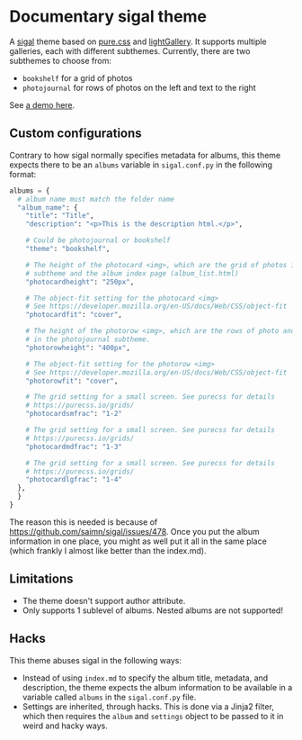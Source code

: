 Documentary sigal theme
=======================

A [sigal](https://sigal.saimon.org/) theme based on [pure.css](https://purecss.io/) and [lightGallery](https://www.lightgalleryjs.com/). It supports multiple galleries, each with different subthemes. Currently, there are two subthemes to choose from:

- `bookshelf` for a grid of photos
- `photojournal` for rows of photos on the left and text to the right

See [a demo here](https://shuhaowu.github.io/sigal-theme-documentary/).

Custom configurations
---------------------

Contrary to how sigal normally specifies metadata for albums, this theme expects there to be an `albums` variable in `sigal.conf.py` in the following format:

```python
albums = {
  # album name must match the folder name
  "album_name": {
    "title": "Title",
    "description": "<p>This is the description html.</p>",

    # Could be photojournal or bookshelf
    "theme": "bookshelf",

    # The height of the photocard <img>, which are the grid of photos in bookshelf
    # subtheme and the album index page (album_list.html)
    "photocardheight": "250px",

    # The object-fit setting for the photocard <img>
    # See https://developer.mozilla.org/en-US/docs/Web/CSS/object-fit
    "photocardfit": "cover",

    # The height of the photorow <img>, which are the rows of photo and text
    # in the photojournal subtheme.
    "photorowheight": "400px",

    # The object-fit setting for the photorow <img>
    # See https://developer.mozilla.org/en-US/docs/Web/CSS/object-fit
    "photorowfit": "cover",

    # The grid setting for a small screen. See purecss for details
    # https://purecss.io/grids/
    "photocardsmfrac": "1-2"

    # The grid setting for a small screen. See purecss for details
    # https://purecss.io/grids/
    "photocardmdfrac": "1-3"

    # The grid setting for a small screen. See purecss for details
    # https://purecss.io/grids/
    "photocardlgfrac": "1-4"
  },
  }
}
```

The reason this is needed is because of https://github.com/saimn/sigal/issues/478. Once you put the album information in one place, you might as well put it all in the same place (which frankly I almost like better than the index.md).

Limitations
-----------

- The theme doesn't support author attribute.
- Only supports 1 sublevel of albums. Nested albums are not supported!

Hacks
-----

This theme abuses sigal in the following ways:

- Instead of using `index.md` to specify the album title, metadata, and description, the theme expects the album information to be available in a variable called `albums` in the `sigal.conf.py` file.
- Settings are inherited, through hacks. This is done via a Jinja2 filter, which then requires the `album` and `settings` object to be passed to it in weird and hacky ways.

